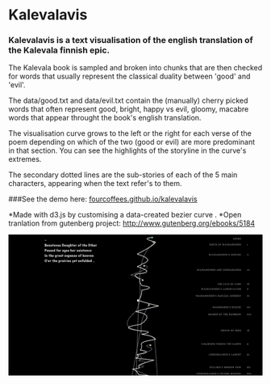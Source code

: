 # Kalevalavis

### Kalevalavis is a text visualisation of the english translation of the Kalevala finnish epic. 

The Kalevala book is sampled and broken into chunks that are then checked for words that usually represent the classical duality between 'good' and 'evil'.

The data/good.txt and data/evil.txt contain the (manually) cherry picked words that often represent good, bright, happy vs evil, gloomy, macabre words that appear throught the book's english translation.

The visualisation curve grows to the left or the right for each verse of the poem depending on which of the two (good or evil) are more predominant in that section. You can see the highlights of the storyline in the curve's extremes.

The secondary dotted lines are the sub-stories of each of the 5 main characters, appearing when the text refer's to them.

###See the demo here: [fourcoffees.github.io/kalevalavis](http://fourcoffees.github.io/kalevalavis/)

*Made with d3.js by customising a data-created bezier curve .
*Open tranlation from gutenberg project: http://www.gutenberg.org/ebooks/5184

![alt tag](https://raw.githubusercontent.com/FourCoffees/kalevalavis/master/exampleImge.png)
